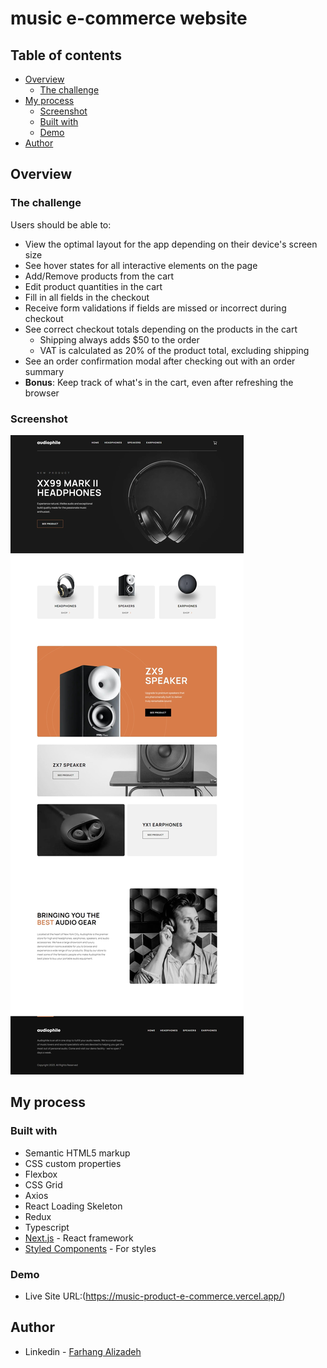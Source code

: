 <!-- -   Deploy [click here](https://audiophile-e-commerce-website-adrianoescarabote.vercel.app/) -->

# music e-commerce website

## Table of contents

-   [Overview](#overview)
    -   [The challenge](#the-challenge)
-   [My process](#my-process)
    -   [Screenshot](#screenshot)
    -   [Built with](#built-with)
    -   [Demo](#demo)
-   [Author](#author)

## Overview

### The challenge

Users should be able to:

-   View the optimal layout for the app depending on their device's screen size
-   See hover states for all interactive elements on the page
-   Add/Remove products from the cart
-   Edit product quantities in the cart
-   Fill in all fields in the checkout
-   Receive form validations if fields are missed or incorrect during checkout
-   See correct checkout totals depending on the products in the cart
    -   Shipping always adds $50 to the order
    -   VAT is calculated as 20% of the product total, excluding shipping
-   See an order confirmation modal after checking out with an order summary
-   **Bonus**: Keep track of what's in the cart, even after refreshing the browser

### Screenshot

![](./screenshot/desktop-main.jpeg)

## My process

### Built with

-   Semantic HTML5 markup
-   CSS custom properties
-   Flexbox
-   CSS Grid
-   Axios
-   React Loading Skeleton
-   Redux
-   Typescript
-   [Next.js](https://nextjs.org/) - React framework
-   [Styled Components](https://styled-components.com/) - For styles

### Demo

- Live Site URL:(https://music-product-e-commerce.vercel.app/)

## Author

-   Linkedin - [Farhang Alizadeh](https://www.linkedin.com/in/farhang-alizadeh-3bb232235/)
